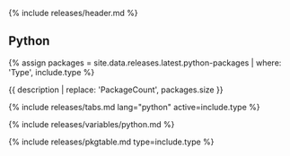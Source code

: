 {% include releases/header.md %}

## Python

{% assign packages = site.data.releases.latest.python-packages | where: 'Type', include.type %}

{{ description | replace: 'PackageCount', packages.size }}

{% include releases/tabs.md lang="python" active=include.type %}

{% include releases/variables/python.md %}

{% include releases/pkgtable.md type=include.type %}